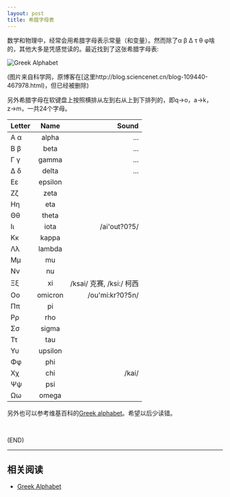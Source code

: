 ```yaml
---
layout: post
title: 希腊字母表
---
```



数学和物理中，经常会用希腊字母表示常量（和变量）。然而除了α β Δ τ θ φ啥的，其他大多是凭感觉读的。最近找到了这张希腊字母表: 

![Greek Alphabet](http://image.sciencenet.cn/album/201107/24/182530l363h6d6h3drl6h3.png)

(图片来自科学网，原博客在[这里http://blog.sciencenet.cn/blog-109440-467978.html)，但已经被删除)

另外希腊字母在软键盘上按照横排从左到右从上到下排列的，即q→o，a→k，z→m，一共24个字母。

| Letter | Name | Sound |
| ------ | :--: | -----:|
| Α α    | alpha| ...   |
| Β β    | beta | ...   |
| Γ γ    | gamma| ...   |
| Δ δ    | delta| ...   |
Εε | epsilon
Ζζ | zeta
Ηη | eta
Θθ | theta
Ιι | iota | /ai'out?0?5/
Κκ | kappa 
Λλ | lambda
Μμ | mu
Νν | nu
Ξξ | xi | /ksai/ 克赛, /ksi:/ 柯西
Οο | omicron | /ou'mi:kr?0?5n/
Ππ | pi
Ρρ | rho
Σσ | sigma
Ττ | tau
Υυ | upsilon
Φφ | phi
Χχ | chi | /kai/
Ψψ | psi
Ωω | omega

另外也可以参考维基百科的[Greek alphabet](https://en.wikipedia.org/wiki/Greek_alphabet)。希望以后少读错。

<br/>

(END)

---

##	相关阅读

*	[Greek Alphabet](https://en.wikipedia.org/wiki/Greek_alphabet)

